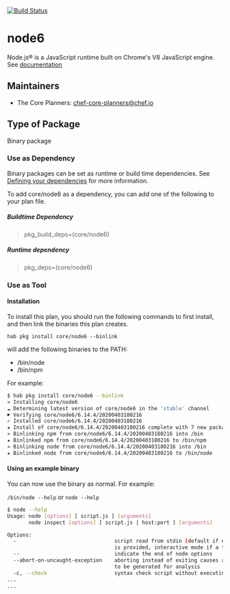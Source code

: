 [![Build Status](https://dev.azure.com/chefcorp-partnerengineering/Chef%20Base%20Plans/_apis/build/status/chef-base-plans.node6?repoName=chef-base-plans&branchName=master)](https://dev.azure.com/chefcorp-partnerengineering/Chef%20Base%20Plans/_build/latest?definitionId=244&repoName=chef-base-plans&branchName=master)

# node6

Node.js® is a JavaScript runtime built on Chrome's V8 JavaScript engine.  See [documentation](https://nodejs.org/en/)

## Maintainers

* The Core Planners: <chef-core-planners@chef.io>

## Type of Package

Binary package

### Use as Dependency

Binary packages can be set as runtime or build time dependencies. See [Defining your dependencies](https://www.habitat.sh/docs/developing-packages/developing-packages/#sts=Define%20Your%20Dependencies) for more information.

To add core/node6 as a dependency, you can add one of the following to your plan file.

##### Buildtime Dependency

> pkg_build_deps=(core/node6)

##### Runtime dependency

> pkg_deps=(core/node6)

### Use as Tool

#### Installation

To install this plan, you should run the following commands to first install, and then link the binaries this plan creates.

``hab pkg install core/node6 --binlink``

will add the following binaries to the PATH:

* /bin/node
* /bin/npm

For example:

```bash
$ hab pkg install core/node6 --binlink
» Installing core/node6
☁ Determining latest version of core/node6 in the 'stable' channel
☛ Verifying core/node6/6.14.4/20200403180216
✓ Installed core/node6/6.14.4/20200403180216
★ Install of core/node6/6.14.4/20200403180216 complete with 7 new packages installed.
» Binlinking npm from core/node6/6.14.4/20200403180216 into /bin
★ Binlinked npm from core/node6/6.14.4/20200403180216 to /bin/npm
» Binlinking node from core/node6/6.14.4/20200403180216 into /bin
★ Binlinked node from core/node6/6.14.4/20200403180216 to /bin/node
```

#### Using an example binary

You can now use the binary as normal.  For example:

``/bin/node --help`` or ``node --help``

```bash
$ node --help
Usage: node [options] [ script.js ] [arguments]
       node inspect [options] [ script.js | host:port ] [arguments]

Options:
  -                                script read from stdin (default if no file name
                                   is provided, interactive mode if a tty)
  --                               indicate the end of node options
  --abort-on-uncaught-exception    aborting instead of exiting causes a core file
                                   to be generated for analysis
  -c, --check                      syntax check script without executing
...
...
```

